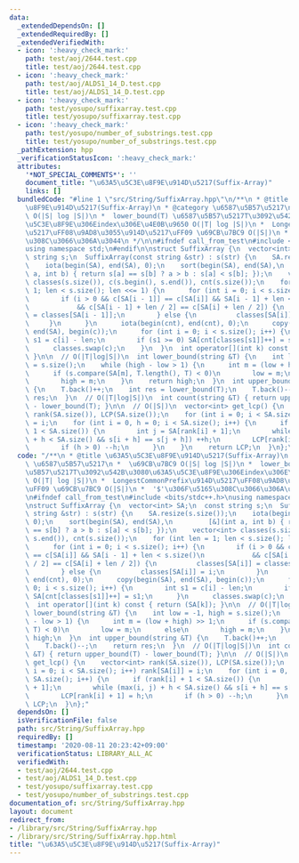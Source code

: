 ```yaml
---
data:
  _extendedDependsOn: []
  _extendedRequiredBy: []
  _extendedVerifiedWith:
  - icon: ':heavy_check_mark:'
    path: test/aoj/2644.test.cpp
    title: test/aoj/2644.test.cpp
  - icon: ':heavy_check_mark:'
    path: test/aoj/ALDS1_14_D.test.cpp
    title: test/aoj/ALDS1_14_D.test.cpp
  - icon: ':heavy_check_mark:'
    path: test/yosupo/suffixarray.test.cpp
    title: test/yosupo/suffixarray.test.cpp
  - icon: ':heavy_check_mark:'
    path: test/yosupo/number_of_substrings.test.cpp
    title: test/yosupo/number_of_substrings.test.cpp
  _pathExtension: hpp
  _verificationStatusIcon: ':heavy_check_mark:'
  attributes:
    '*NOT_SPECIAL_COMMENTS*': ''
    document_title: "\u63A5\u5C3E\u8F9E\u914D\u5217(Suffix-Array)"
    links: []
  bundledCode: "#line 1 \"src/String/SuffixArray.hpp\"\n/**\n * @title \u63A5\u5C3E\
    \u8F9E\u914D\u5217(Suffix-Array)\n * @category \u6587\u5B57\u5217\n *  \u69CB\u7BC9\
    \ O(|S| log |S|)\n *  lower_bound(T) \u6587\u5B57\u5217T\u3092\u542B\u3080\u63A5\
    \u5C3E\u8F9E\u306Eindex\u306E\u4E0B\u9650 O(|T| log |S|)\n *  LongestCommonPrefix\u914D\
    \u5217\uFF08\u9AD8\u3055\u914D\u5217\uFF09 \u69CB\u7BC9 O(|S|)\n *  '$'\u306F\u5165\
    \u308C\u3066\u306A\u3044\n */\n\n#ifndef call_from_test\n#include <bits/stdc++.h>\n\
    using namespace std;\n#endif\n\nstruct SuffixArray {\n  vector<int> SA;\n  const\
    \ string s;\n  SuffixArray(const string &str) : s(str) {\n    SA.resize(s.size());\n\
    \    iota(begin(SA), end(SA), 0);\n    sort(begin(SA), end(SA),\n         [&](int\
    \ a, int b) { return s[a] == s[b] ? a > b : s[a] < s[b]; });\n    vector<int>\
    \ classes(s.size()), c(s.begin(), s.end()), cnt(s.size());\n    for (int len =\
    \ 1; len < s.size(); len <<= 1) {\n      for (int i = 0; i < s.size(); i++) {\n\
    \        if (i > 0 && c[SA[i - 1]] == c[SA[i]] && SA[i - 1] + len < s.size()\n\
    \            && c[SA[i - 1] + len / 2] == c[SA[i] + len / 2]) {\n          classes[SA[i]]\
    \ = classes[SA[i - 1]];\n        } else {\n          classes[SA[i]] = i;\n   \
    \     }\n      }\n      iota(begin(cnt), end(cnt), 0);\n      copy(begin(SA),\
    \ end(SA), begin(c));\n      for (int i = 0; i < s.size(); i++) {\n        int\
    \ s1 = c[i] - len;\n        if (s1 >= 0) SA[cnt[classes[s1]]++] = s1;\n      }\n\
    \      classes.swap(c);\n    }\n  }\n  int operator[](int k) const { return (SA[k]);\
    \ }\n\n  // O(|T|log|S|)\n  int lower_bound(string &T) {\n    int low = -1, high\
    \ = s.size();\n    while (high - low > 1) {\n      int m = (low + high) >> 1;\n\
    \      if (s.compare(SA[m], T.length(), T) < 0)\n        low = m;\n      else\n\
    \        high = m;\n    }\n    return high;\n  }\n  int upper_bound(string &T)\
    \ {\n    T.back()++;\n    int res = lower_bound(T);\n    T.back()--;\n    return\
    \ res;\n  }\n  // O(|T|log|S|)\n  int count(string &T) { return upper_bound(T)\
    \ - lower_bound(T); }\n\n  // O(|S|)\n  vector<int> get_lcp() {\n    vector<int>\
    \ rank(SA.size()), LCP(SA.size());\n    for (int i = 0; i < SA.size(); i++) rank[SA[i]]\
    \ = i;\n    for (int i = 0, h = 0; i < SA.size(); i++) {\n      if (rank[i] +\
    \ 1 < SA.size()) {\n        int j = SA[rank[i] + 1];\n        while (max(i, j)\
    \ + h < SA.size() && s[i + h] == s[j + h]) ++h;\n        LCP[rank[i] + 1] = h;\n\
    \        if (h > 0) --h;\n      }\n    }\n    return LCP;\n  }\n};\n"
  code: "/**\n * @title \u63A5\u5C3E\u8F9E\u914D\u5217(Suffix-Array)\n * @category\
    \ \u6587\u5B57\u5217\n *  \u69CB\u7BC9 O(|S| log |S|)\n *  lower_bound(T) \u6587\
    \u5B57\u5217T\u3092\u542B\u3080\u63A5\u5C3E\u8F9E\u306Eindex\u306E\u4E0B\u9650\
    \ O(|T| log |S|)\n *  LongestCommonPrefix\u914D\u5217\uFF08\u9AD8\u3055\u914D\u5217\
    \uFF09 \u69CB\u7BC9 O(|S|)\n *  '$'\u306F\u5165\u308C\u3066\u306A\u3044\n */\n\
    \n#ifndef call_from_test\n#include <bits/stdc++.h>\nusing namespace std;\n#endif\n\
    \nstruct SuffixArray {\n  vector<int> SA;\n  const string s;\n  SuffixArray(const\
    \ string &str) : s(str) {\n    SA.resize(s.size());\n    iota(begin(SA), end(SA),\
    \ 0);\n    sort(begin(SA), end(SA),\n         [&](int a, int b) { return s[a]\
    \ == s[b] ? a > b : s[a] < s[b]; });\n    vector<int> classes(s.size()), c(s.begin(),\
    \ s.end()), cnt(s.size());\n    for (int len = 1; len < s.size(); len <<= 1) {\n\
    \      for (int i = 0; i < s.size(); i++) {\n        if (i > 0 && c[SA[i - 1]]\
    \ == c[SA[i]] && SA[i - 1] + len < s.size()\n            && c[SA[i - 1] + len\
    \ / 2] == c[SA[i] + len / 2]) {\n          classes[SA[i]] = classes[SA[i - 1]];\n\
    \        } else {\n          classes[SA[i]] = i;\n        }\n      }\n      iota(begin(cnt),\
    \ end(cnt), 0);\n      copy(begin(SA), end(SA), begin(c));\n      for (int i =\
    \ 0; i < s.size(); i++) {\n        int s1 = c[i] - len;\n        if (s1 >= 0)\
    \ SA[cnt[classes[s1]]++] = s1;\n      }\n      classes.swap(c);\n    }\n  }\n\
    \  int operator[](int k) const { return (SA[k]); }\n\n  // O(|T|log|S|)\n  int\
    \ lower_bound(string &T) {\n    int low = -1, high = s.size();\n    while (high\
    \ - low > 1) {\n      int m = (low + high) >> 1;\n      if (s.compare(SA[m], T.length(),\
    \ T) < 0)\n        low = m;\n      else\n        high = m;\n    }\n    return\
    \ high;\n  }\n  int upper_bound(string &T) {\n    T.back()++;\n    int res = lower_bound(T);\n\
    \    T.back()--;\n    return res;\n  }\n  // O(|T|log|S|)\n  int count(string\
    \ &T) { return upper_bound(T) - lower_bound(T); }\n\n  // O(|S|)\n  vector<int>\
    \ get_lcp() {\n    vector<int> rank(SA.size()), LCP(SA.size());\n    for (int\
    \ i = 0; i < SA.size(); i++) rank[SA[i]] = i;\n    for (int i = 0, h = 0; i <\
    \ SA.size(); i++) {\n      if (rank[i] + 1 < SA.size()) {\n        int j = SA[rank[i]\
    \ + 1];\n        while (max(i, j) + h < SA.size() && s[i + h] == s[j + h]) ++h;\n\
    \        LCP[rank[i] + 1] = h;\n        if (h > 0) --h;\n      }\n    }\n    return\
    \ LCP;\n  }\n};"
  dependsOn: []
  isVerificationFile: false
  path: src/String/SuffixArray.hpp
  requiredBy: []
  timestamp: '2020-08-11 20:23:42+09:00'
  verificationStatus: LIBRARY_ALL_AC
  verifiedWith:
  - test/aoj/2644.test.cpp
  - test/aoj/ALDS1_14_D.test.cpp
  - test/yosupo/suffixarray.test.cpp
  - test/yosupo/number_of_substrings.test.cpp
documentation_of: src/String/SuffixArray.hpp
layout: document
redirect_from:
- /library/src/String/SuffixArray.hpp
- /library/src/String/SuffixArray.hpp.html
title: "\u63A5\u5C3E\u8F9E\u914D\u5217(Suffix-Array)"
---
```

